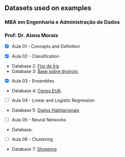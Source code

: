 ## Datasets used on examples
### MBA em Engenharia e Administração de Dados
### Prof: Dr. Alana Morais


- [x] Aula 01 - Concepts and Definition

- [x] Aula 02 - Classification
* Database 2: [Flor de Íris](https://github.com/alanammorais/ml_Uniesp/tree/master/datasets/Aula%2002/iris).
* Database 3: [Base sobre divórcio](https://github.com/alanammorais/ml_Uniesp/tree/master/datasets/Aula%2002/divorce).

- [x] Aula 03 - Ensembles 
* Database 4: [Censo EUA](https://github.com/alanammorais/ml_Uniesp/blob/master/datasets/Aula%2003).

- [ ] Aula 04 - Linear and Logistic Regression
* Database 5:  [Dados Habitacionais](https://github.com/alanammorais/ml_Uniesp/tree/master/datasets/Aula%2004)

- [ ] Aula 05 - Neural Networks
* Database: 

- [ ] Aula 06 - Clustering
* Database 7: [Shopping](https://github.com/alanammorais/ml_Uniesp/tree/master/datasets/Aula%2006) 

